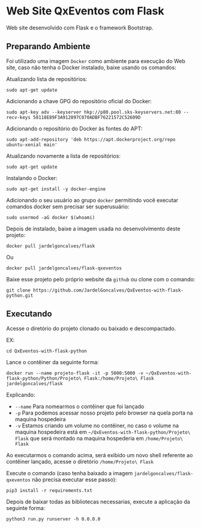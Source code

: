 # Web Site QxEventos com Flask
Web site desenvolvido com Flask e o framework Bootstrap.

## Preparando Ambiente
Foi utilizado uma imagem `Docker` como ambiente para execução do Web site, caso não tenha o Docker instalado, baixe usando os comandos:

Atualizando lista de repositórios:
```
sudo apt-get update
```
Adicionando a chave GPG do repositório oficial do Docker:
```
sudo apt-key adv --keyserver hkp://p80.pool.sks-keyservers.net:80 --recv-keys 58118E89F3A912897C070ADBF76221572C52609D
```
Adicionando o repositório do Docker às fontes do APT:
```
sudo apt-add-repository 'deb https://apt.dockerproject.org/repo ubuntu-xenial main'
```
Atualizando novamente a lista de repositórios:
```
sudo apt-get update
```
Instalando o Docker:
```
sudo apt-get install -y docker-engine
```
Adicionando o seu usuário ao grupo `docker` permitindo você executar comandos docker sem precisar ser superusuário:
```
sudo usermod -aG docker $(whoami)
```
Depois de instalado, baixe a imagem usada no desenvolvimento deste projeto:
```
docker pull jardelgoncalves/flask
```
Ou
```
docker pull jardelgoncalves/flask-qxeventos
```

Baixe esse projeto pelo próprio website da `github` ou clone com o comando:
```
git clone https://github.com/JardelGoncalves/QxEventos-with-flask-python.git
```

## Executando
Acesse o diretório do projeto clonado ou baixado e descompactado.

EX:
```
cd QxEventos-with-flask-python
```
Lance o contêiner da seguinte forma:
```
docker run --name projeto-flask -it -p 5000:5000 -v ~/QxEventos-with-flask-python/Python/Projeto\ Flask:/home/Projeto\ Flask jardelgoncalves/flask
```
Explicando:

- `--name` Para nomearmos o contêiner que foi lançado
- `-p` Para podemos acessar nosso projeto pelo browser na quela porta na maquina hospedeira
- `-v` Estamos criando um volume no contêiner, no caso o volume na maquina hospedeira está em `~/QxEventos-with-flask-python/Projeto\ Flask` que será montado na maquina hospederia em `/home/Projeto\ Flask`

Ao executarmos o comando acima, será exibido um novo shell referente ao contêiner lançado, acesse o diretório `/home/Projeto\ Flask` 

Execute o comando (caso tenha baixado a imagem `jardelgoncalves/flask-qxeventos` não precisa executar esse passo):
```
pip3 install -r requirements.txt
```
Depois de baixar todas as bibliotecas necessarias, execute a aplicação da seguinte forma:
```
python3 run.py runserver -h 0.0.0.0
```

